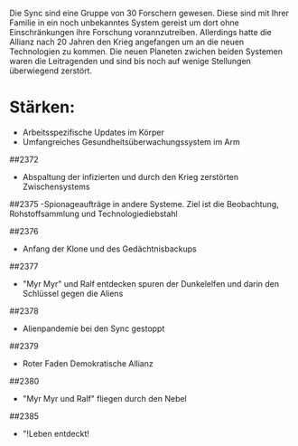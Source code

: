 Die Sync sind eine Gruppe von 30 Forschern gewesen.
Diese sind mit Ihrer Familie in ein noch unbekanntes System 
gereist um dort ohne Einschränkungen ihre Forschung vorannzutreiben.
Allerdings hatte die Allianz nach 20 Jahren den Krieg angefangen um 
an die neuen Technologien zu kommen. Die neuen Planeten zwichen beiden Systemen
waren die Leitragenden und sind bis noch auf wenige Stellungen überwiegend 
zerstört.

# Stärken:

- Arbeitsspezifische Updates im Körper
- Umfangreiches Gesundheitsüberwachungssystem im Arm


##2372
- Abspaltung der infizierten und durch den Krieg zerstörten Zwischensystems

##2375
-Spionageaufträge in andere Systeme. Ziel ist die Beobachtung, Rohstoffsammlung und Technologiediebstahl

##2376
- Anfang der Klone und des Gedächtnisbackups

##2377
- "Myr Myr" und Ralf entdecken spuren der Dunkelelfen und darin den Schlüssel gegen die Aliens

##2378
- Alienpandemie bei den Sync gestoppt

##2379
- Roter Faden Demokratische Allianz

##2380
- "Myr Myr und Ralf" fliegen durch den Nebel

##2385
- "!Leben entdeckt! 